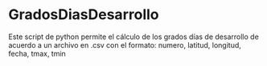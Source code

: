 # GradosDiasDesarrollo
Este script de python permite el cálculo de los grados días de desarrollo de acuerdo a un archivo en .csv con el formato:
numero, latitud, longitud, fecha, tmax, tmin

